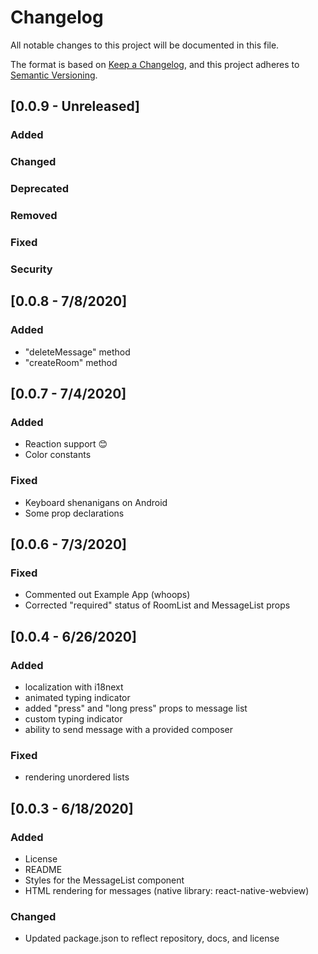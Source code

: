 # Changelog

All notable changes to this project will be documented in this file.

The format is based on [Keep a Changelog](https://keepachangelog.com/en/1.0.0/),
and this project adheres to [Semantic Versioning](https://semver.org/spec/v2.0.0.html).

## [0.0.9 - Unreleased]

### Added

### Changed

### Deprecated

### Removed

### Fixed

### Security

## [0.0.8 - 7/8/2020]

### Added

- "deleteMessage" method
- "createRoom" method

## [0.0.7 - 7/4/2020]

### Added

- Reaction support 😊
- Color constants

### Fixed

- Keyboard shenanigans on Android
- Some prop declarations

## [0.0.6 - 7/3/2020]

### Fixed

- Commented out Example App (whoops)
- Corrected "required" status of RoomList and MessageList props

## [0.0.4 - 6/26/2020]

### Added

- localization with i18next
- animated typing indicator
- added "press" and "long press" props to message list
- custom typing indicator
- ability to send message with a provided composer

### Fixed

- rendering unordered lists

## [0.0.3 - 6/18/2020]

### Added

- License
- README
- Styles for the MessageList component
- HTML rendering for messages (native library: react-native-webview)

### Changed

- Updated package.json to reflect repository, docs, and license
